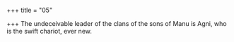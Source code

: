 +++
title = "05"

+++
The undeceivable leader of the clans of the sons of Manu is Agni, who is the swift chariot, ever new.